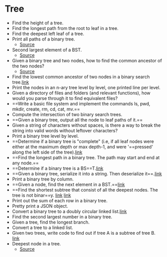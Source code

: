 Tree
==

- Find the height of a tree.
- Find the longest path from the root to leaf in a tree.
- Find the deepest left leaf of a tree.
- Print all paths of a binary tree.
  - [Source](http://blog.gainlo.co/index.php/2016/04/15/print-all-paths-of-a-binary-tree/)
- Second largest element of a BST.
  - [Source](http://blog.gainlo.co/index.php/2016/06/03/second-largest-element-of-a-binary-search-tree/)
- Given a binary tree and two nodes, how to find the common ancestor of the two nodes?
  - [Source](http://blog.gainlo.co/index.php/2016/07/06/lowest-common-ancestor/)
- Find the lowest common ancestor of two nodes in a binary search tree.[link](https://www.geeksforgeeks.org/lowest-common-ancestor-binary-tree-set-1/) 
- Print the nodes in an n-ary tree level by level, one printed line per level.
- Given a directory of files and folders (and relevant functions), how would you parse through it to find equivalent files?
- ==Write a basic file system and implement the commands ls, pwd, mkdir, create, rm, cd, cat, mv.==
- Compute the intersection of two binary search trees.
- ==Given a binary tree, output all the node to leaf paths of it.==
- Given a string of characters without spaces, is there a way to break the string into valid words without leftover characters?
- Print a binary tree level by level.
- ==Determine if a binary tree is "complete" (i.e, if all leaf nodes were either at the maximum depth or max depth-1, and were '==pressed' along the left side of the tree).[link](https://www.geeksforgeeks.org/check-whether-binary-tree-complete-not-set-2-recursive-solution/) 
- ==Find the longest path in a binary tree. The path may start and end at any node.==
- ==Determine if a binary tree is a BS==T.[link](https://www.geeksforgeeks.org/a-program-to-check-if-a-binary-tree-is-bst-or-not/) 
- ==Given a binary tree, serialize it into a string. Then deserialize it==.[link](https://www.geeksforgeeks.org/serialize-deserialize-binary-tree/) 
- Print a binary tree by column.
- ==Given a node, find the next element in a BST.==[link](https://www.geeksforgeeks.org/inorder-successor-in-binary-search-tree/) 
- ==Find the shortest subtree that consist of all the deepest nodes. The tree is not binar==y. [link](https://leetcode.com/problems/smallest-subtree-with-all-the-deepest-nodes/discuss/171875/Beats-100-Postorder-Java-with-Explanations) [link](https://leetcode.com/problems/smallest-subtree-with-all-the-deepest-nodes/discuss/146971/Logical-Thinking-with-Clear-Java-Code) 
- Print out the sum of each row in a binary tree.
- Pretty print a JSON object.
- Convert a binary tree to a doubly circular linked list.[link](https://www.geeksforgeeks.org/convert-a-binary-tree-to-a-circular-doubly-link-list/) 
- Find the second largest number in a binary tree.
- Given a tree, find the longest branch.
- Convert a tree to a linked list.
- Given two trees, write code to find out if tree A is a subtree of tree B. [link](https://www.geeksforgeeks.org/check-binary-tree-subtree-another-binary-tree-set-2/) 
- Deepest node in a tree.
  - [Source](http://blog.gainlo.co/index.php/2016/04/26/deepest-node-in-a-tree/)
